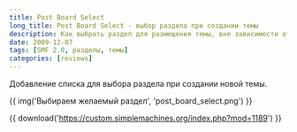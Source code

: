 ```yaml
---
title: Post Board Select
long_title: Post Board Select - выбор раздела при создании темы
description: Как выбрать раздел для размещения темы, вне зависимости от нахождения на форуме.
date: 2009-12-07
tags: [SMF 2.0, разделы, темы]
categories: [reviews]
---
```


Добавление списка для выбора раздела при создании новой темы.

<!-- more -->

{{ img('Выбираем желаемый раздел', 'post_board_select.png') }}

{{ download('https://custom.simplemachines.org/index.php?mod=1189') }}
